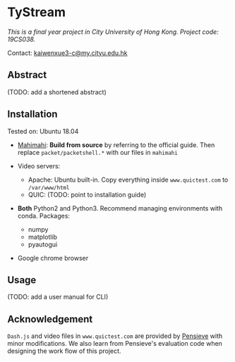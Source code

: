 # TyStream

*This is a final year project in City University of Hong Kong. Project code: 19CS038.*

Contact: kaiwenxue3-c@my.cityu.edu.hk

## Abstract

(TODO: add a shortened abstract)



## Installation

Tested on: Ubuntu 18.04

- [Mahimahi](http://mahimahi.mit.edu/): **Build from source** by referring to the official guide. Then replace `packet/packetshell.*` with our files in `mahimahi`

- Video servers:
  - Apache: Ubuntu built-in. Copy everything inside `www.quictest.com` to `/var/www/html`
  - QUIC: (TODO: point to installation guide)
- **Both** Python2 and Python3. Recommend managing environments with conda. Packages:
  - numpy
  - matplotlib
  - pyautogui
- Google chrome browser



## Usage

(TODO: add a user manual for CLI)



## Acknowledgement

`Dash.js` and video files in `www.quictest.com` are provided by [Pensieve](https://github.com/hongzimao/pensieve) with minor modifications. We also learn from Pensieve's evaluation code when designing the work flow of this project.
